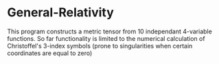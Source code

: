 # General-Relativity
This program constructs a metric tensor from 10 independant 4-variable functions.  So far functionality is limited to the numerical calculation of  Christoffel's 3-index symbols (prone to singularities when certain coordinates are equal to zero)
